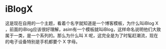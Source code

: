 iBlogX
======

这是现在自用的一个主题，看着个名字就知道是一个博客模板，为什么叫iBlog X ，前面的iBlog应该很好理解，asim有一个模板就叫iBlog，这样命名说明他们大致属于一类，是一个系列的。那么为什么叫 X 呢，这完全是为了时髦赶潮流，现在的电子设备特别是手机都要个 X 字母。
